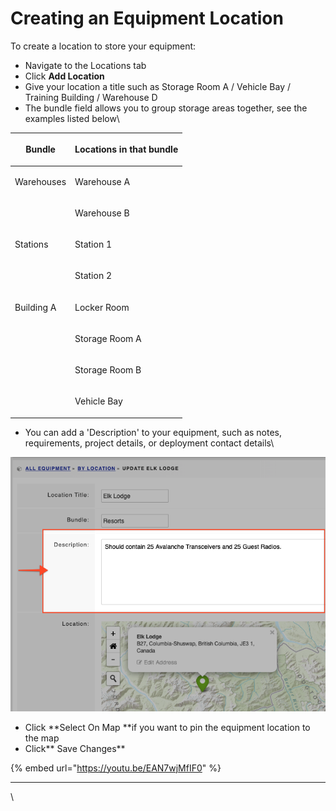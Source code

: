 # Creating an Equipment Location

To create a location to store your equipment:

* Navigate to the Locations tab
* Click **Add Location**
* Give your location a title such as Storage Room A / Vehicle Bay / Training Building / Warehouse D
* The bundle field allows you to group storage areas together, see the examples listed below\


| <p> <strong>Bundle</strong><br></p> | <p><strong> Locations in that bundle</strong><br></p> |
| ----------------------------------- | ----------------------------------------------------- |
| <p> Warehouses<br></p>              | <p> Warehouse A<br></p>                               |
|                                     | <p> Warehouse B<br></p>                               |
| <p> Stations<br></p>                | <p> Station 1<br></p>                                 |
|                                     | <p> Station 2<br></p>                                 |
| <p> Building A<br></p>              | <p> Locker Room<br></p>                               |
|                                     | <p> Storage Room A<br></p>                            |
|                                     | <p> Storage Room B <br></p>                           |
|                                     | <p> Vehicle Bay<br></p>                               |

* You can add a 'Description' to your equipment, such as notes, requirements, project details, or deployment contact details\


![](<../../.gitbook/assets/creating an equipment location.png>)

* Click **Select On Map **if you want to pin the equipment location to the map
* Click** Save Changes**

{% embed url="https://youtu.be/EAN7wjMfIF0" %}

****

\
